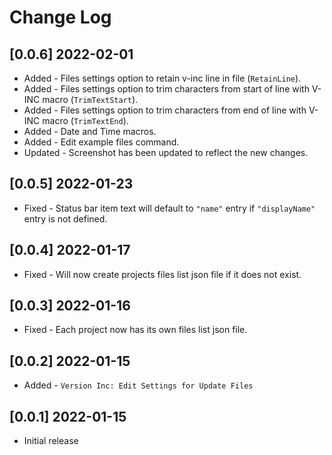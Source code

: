 # Change Log

## [0.0.6] 2022-02-01
- Added - Files settings option to retain v-inc line in file (`RetainLine`).
- Added - Files settings option to trim characters from start of line with V-INC macro (`TrimTextStart`).
- Added - Files settings option to trim characters from end of line with V-INC macro (`TrimTextEnd`).
- Added - Date and Time macros.
- Added - Edit example files command.
- Updated - Screenshot has been updated to reflect the new changes.

## [0.0.5] 2022-01-23
- Fixed - Status bar item text will default to `"name"` entry if `"displayName"` entry is not defined.

## [0.0.4] 2022-01-17
- Fixed - Will now create projects files list json file if it does not exist.

## [0.0.3] 2022-01-16
- Fixed - Each project now has its own files list json file.

## [0.0.2] 2022-01-15
- Added - `Version Inc: Edit Settings for Update Files`

## [0.0.1] 2022-01-15

- Initial release